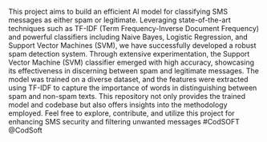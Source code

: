 This project aims to build an efficient AI model for classifying SMS messages as either spam or legitimate. Leveraging state-of-the-art techniques such as TF-IDF (Term Frequency-Inverse Document Frequency) and powerful classifiers including Naive Bayes, Logistic Regression, and Support Vector Machines (SVM), we have successfully developed a robust spam detection system. Through extensive experimentation, the Support Vector Machine (SVM) classifier emerged with high accuracy, showcasing its effectiveness in discerning between spam and legitimate messages. The model was trained on a diverse dataset, and the features were extracted using TF-IDF to capture the importance of words in distinguishing between spam and non-spam texts. This repository not only provides the trained model and codebase but also offers insights into the methodology employed. Feel free to explore, contribute, and utilize this project for enhancing SMS security and filtering unwanted messages #CodSOFT @CodSoft
